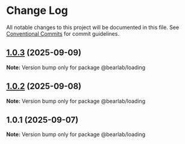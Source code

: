 # Change Log

All notable changes to this project will be documented in this file.
See [Conventional Commits](https://conventionalcommits.org) for commit guidelines.

## [1.0.3](https://github.com/hasanbala/ui-components/compare/@bearlab/loading@1.0.2...@bearlab/loading@1.0.3) (2025-09-09)

**Note:** Version bump only for package @bearlab/loading





## [1.0.2](https://github.com/hasanbala/ui-components/compare/@bearlab/loading@1.0.1...@bearlab/loading@1.0.2) (2025-09-08)

**Note:** Version bump only for package @bearlab/loading





## 1.0.1 (2025-09-07)

**Note:** Version bump only for package @bearlab/loading
